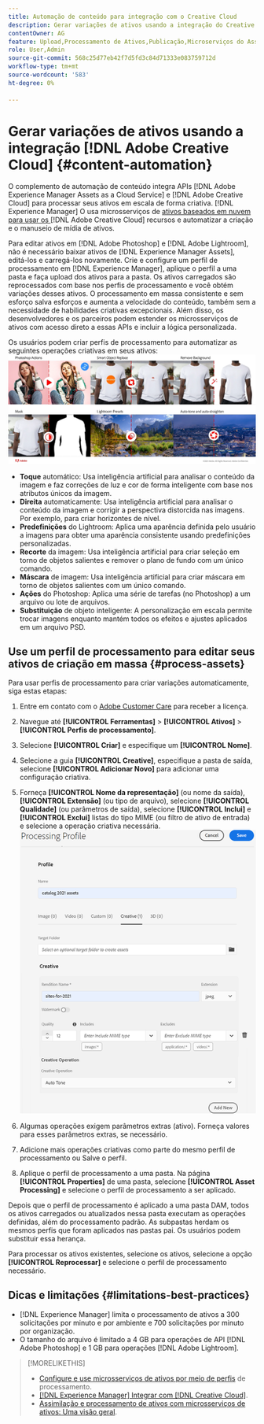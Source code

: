 ```yaml
---
title: Automação de conteúdo para integração com o Creative Cloud
description: Gerar variações de ativos usando a integração do Creative Cloud
contentOwner: AG
feature: Upload,Processamento de Ativos,Publicação,Microserviços do Asset compute,Fluxo de Trabalho
role: User,Admin
source-git-commit: 568c25d77eb42f7d5fd3c84d71333e083759712d
workflow-type: tm+mt
source-wordcount: '583'
ht-degree: 0%

---
```



# Gerar variações de ativos usando a integração [!DNL Adobe Creative Cloud] {#content-automation}

O complemento de automação de conteúdo integra APIs [!DNL Adobe Experience Manager Assets as a Cloud Service] e [!DNL Adobe Creative Cloud] para processar seus ativos em escala de forma criativa. [!DNL Experience Manager] O usa microsserviços de  [ativos baseados em nuvem para usar os ](/help/assets/asset-microservices-overview.md)   [!DNL Adobe Creative Cloud] recursos e automatizar a criação e o manuseio de mídia de ativos.

Para editar ativos em [!DNL Adobe Photoshop] e [!DNL Adobe Lightroom], não é necessário baixar ativos de [!DNL Experience Manager Assets], editá-los e carregá-los novamente. Crie e configure um perfil de processamento em [!DNL Experience Manager], aplique o perfil a uma pasta e faça upload dos ativos para a pasta. Os ativos carregados são reprocessados com base nos perfis de processamento e você obtém variações desses ativos. O processamento em massa consistente e sem esforço salva esforços e aumenta a velocidade do conteúdo, também sem a necessidade de habilidades criativas excepcionais. Além disso, os desenvolvedores e os parceiros podem estender os microsserviços de ativos com acesso direto a essas APIs e incluir a lógica personalizada.

Os usuários podem criar perfis de processamento para automatizar as seguintes operações criativas em seus ativos:\
![automatizar operações do Adobe Photoshop e do Adobe Lightroom em ativos](assets/content-automation.png)
* **Toque** automático: Usa inteligência artificial para analisar o conteúdo da imagem e faz correções de luz e cor de forma inteligente com base nos atributos únicos da imagem.
* **Direita** automaticamente: Usa inteligência artificial para analisar o conteúdo da imagem e corrigir a perspectiva distorcida nas imagens. Por exemplo, para criar horizontes de nível.
* **Predefinições** do Lightroom: Aplica uma aparência definida pelo usuário a imagens para obter uma aparência consistente usando predefinições personalizadas.
* **Recorte** da imagem: Usa inteligência artificial para criar seleção em torno de objetos salientes e remover o plano de fundo com um único comando.
* **Máscara** de imagem: Usa inteligência artificial para criar máscara em torno de objetos salientes com um único comando.
* **Ações** do Photoshop: Aplica uma série de tarefas (no Photoshop) a um arquivo ou lote de arquivos.
* **Substituição** de objeto inteligente: A personalização em escala permite trocar imagens enquanto mantém todos os efeitos e ajustes aplicados em um arquivo PSD.



## Use um perfil de processamento para editar seus ativos de criação em massa {#process-assets}

Para usar perfis de processamento para criar variações automaticamente, siga estas etapas:

1. Entre em contato com o [Adobe Customer Care](https://experienceleague.adobe.com/#support) para receber a licença.

1. Navegue até **[!UICONTROL Ferramentas]** > **[!UICONTROL Ativos]** > **[!UICONTROL Perfis de processamento]**.

1. Selecione **[!UICONTROL Criar]** e especifique um **[!UICONTROL Nome]**.

1. Selecione a guia **[!UICONTROL Creative]**, especifique a pasta de saída, selecione **[!UICONTROL Adicionar Novo]** para adicionar uma configuração criativa.

1. Forneça **[!UICONTROL Nome da representação]** (ou nome da saída), **[!UICONTROL Extensão]** (ou tipo de arquivo), selecione **[!UICONTROL Qualidade]** (ou parâmetros de saída), selecione **[!UICONTROL Inclui]** e **[!UICONTROL Exclui]** listas do tipo MIME (ou filtro de ativo de entrada) e selecione a operação criativa necessária.
   ![guia criativo no perfil de processamento](assets/creative-processing-profile.png)

1. Algumas operações exigem parâmetros extras (ativo). Forneça valores para esses parâmetros extras, se necessário.

1. Adicione mais operações criativas como parte do mesmo perfil de processamento ou Salve o perfil.

1. Aplique o perfil de processamento a uma pasta. Na página **[!UICONTROL Properties]** de uma pasta, selecione **[!UICONTROL Asset Processing]** e selecione o perfil de processamento a ser aplicado.

Depois que o perfil de processamento é aplicado a uma pasta DAM, todos os ativos carregados ou atualizados nessa pasta executam as operações definidas, além do processamento padrão. As subpastas herdam os mesmos perfis que foram aplicados nas pastas pai. Os usuários podem substituir essa herança.

Para processar os ativos existentes, selecione os ativos, selecione a opção **[!UICONTROL Reprocessar]** e selecione o perfil de processamento necessário.

## Dicas e limitações {#limitations-best-practices}

* [!DNL Experience Manager] limita o processamento de ativos a 300 solicitações por minuto e por ambiente e 700 solicitações por minuto por organização.
* O tamanho do arquivo é limitado a 4 GB para operações de API [!DNL Adobe Photoshop] e 1 GB para operações [!DNL Adobe Lightroom].

>[!MORELIKETHIS]
>
>* [Configure e use microsserviços de ativos por meio de perfis](/help/assets/asset-microservices-configure-and-use.md) de processamento.
>* [ [!DNL Experience Manager] Integrar com [!DNL Creative Cloud]](/help/assets/aem-cc-integration-best-practices.md).
>* [Assimilação e processamento de ativos com microsserviços de ativos: Uma visão geral](/help/assets/asset-microservices-overview.md).

